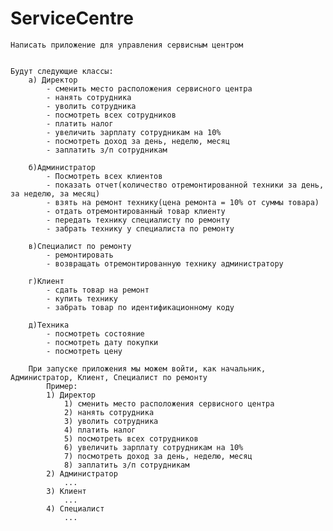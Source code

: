 # ServiceCentre
 	Написать приложение для управления сервисным центром 
 	
 	
	Будут следующие классы:
		а) Директор
			- сменить место расположения сервисного центра
			- нанять сотрудника
			- уволить сотрудника
			- посмотреть всех сотрудников
			- платить налог
			- увеличить зарплату сотрудникам на 10%
			- посмотреть доход за день, неделю, месяц
			- заплатить з/п сотрудникам

		б)Администратор
			- Посмотреть всех клиентов
			- показать отчет(количество отремонтированной техники за день, за неделю, за месяц)
			- взять на ремонт технику(цена ремонта = 10% от суммы товара)
			- отдать отремонтированный товар клиенту
			- передать технику специалисту по ремонту
			- забрать технику у специалиста по ремонту

		в)Специалист по ремонту
			- ремонтировать
			- возвращать отремонтированную технику администратору

		г)Клиент
			- сдать товар на ремонт
			- купить технику
			- забрать товар по идентификационному коду

		д)Техника
			- посмотреть состояние
			- посмотреть дату покупки
			- посмотреть цену

		При запуске	приложения мы можем войти, как начальник, Администратор, Клиент, Специалист по ремонту
			Пример:
			1) Директор
				1) сменить место расположения сервисного центра
				2) нанять сотрудника
				3) уволить сотрудника
				4) платить налог
				5) посмотреть всех сотрудников
				6) увеличить зарплату сотрудникам на 10%
				7) посмотреть доход за день, неделю, месяц
				8) заплатить з/п сотрудникам
			2) Администратор
				...
			3) Клиент
				...
			4) Специалист
				...
